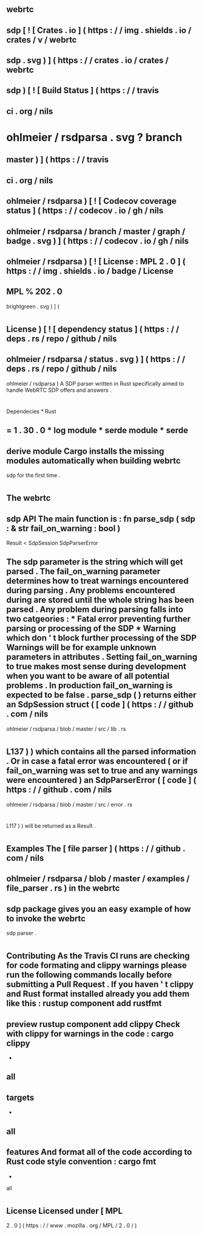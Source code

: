#
webrtc
-
sdp
[
!
[
Crates
.
io
]
(
https
:
/
/
img
.
shields
.
io
/
crates
/
v
/
webrtc
-
sdp
.
svg
)
]
(
https
:
/
/
crates
.
io
/
crates
/
webrtc
-
sdp
)
[
!
[
Build
Status
]
(
https
:
/
/
travis
-
ci
.
org
/
nils
-
ohlmeier
/
rsdparsa
.
svg
?
branch
=
master
)
]
(
https
:
/
/
travis
-
ci
.
org
/
nils
-
ohlmeier
/
rsdparsa
)
[
!
[
Codecov
coverage
status
]
(
https
:
/
/
codecov
.
io
/
gh
/
nils
-
ohlmeier
/
rsdparsa
/
branch
/
master
/
graph
/
badge
.
svg
)
]
(
https
:
/
/
codecov
.
io
/
gh
/
nils
-
ohlmeier
/
rsdparsa
)
[
!
[
License
:
MPL
2
.
0
]
(
https
:
/
/
img
.
shields
.
io
/
badge
/
License
-
MPL
%
202
.
0
-
brightgreen
.
svg
)
]
(
#
License
)
[
!
[
dependency
status
]
(
https
:
/
/
deps
.
rs
/
repo
/
github
/
nils
-
ohlmeier
/
rsdparsa
/
status
.
svg
)
]
(
https
:
/
/
deps
.
rs
/
repo
/
github
/
nils
-
ohlmeier
/
rsdparsa
)
A
SDP
parser
written
in
Rust
specifically
aimed
to
handle
WebRTC
SDP
offers
and
answers
.
#
#
Dependecies
*
Rust
>
=
1
.
30
.
0
*
log
module
*
serde
module
*
serde
-
derive
module
Cargo
installs
the
missing
modules
automatically
when
building
webrtc
-
sdp
for
the
first
time
.
#
#
The
webrtc
-
sdp
API
The
main
function
is
:
fn
parse_sdp
(
sdp
:
&
str
fail_on_warning
:
bool
)
-
>
Result
<
SdpSession
SdpParserError
>
The
sdp
parameter
is
the
string
which
will
get
parsed
.
The
fail_on_warning
parameter
determines
how
to
treat
warnings
encountered
during
parsing
.
Any
problems
encountered
during
are
stored
until
the
whole
string
has
been
parsed
.
Any
problem
during
parsing
falls
into
two
catgeories
:
*
Fatal
error
preventing
further
parsing
or
processing
of
the
SDP
*
Warning
which
don
'
t
block
further
processing
of
the
SDP
Warnings
will
be
for
example
unknown
parameters
in
attributes
.
Setting
fail_on_warning
to
true
makes
most
sense
during
development
when
you
want
to
be
aware
of
all
potential
problems
.
In
production
fail_on_warning
is
expected
to
be
false
.
parse_sdp
(
)
returns
either
an
SdpSession
struct
(
[
code
]
(
https
:
/
/
github
.
com
/
nils
-
ohlmeier
/
rsdparsa
/
blob
/
master
/
src
/
lib
.
rs
#
L137
)
)
which
contains
all
the
parsed
information
.
Or
in
case
a
fatal
error
was
encountered
(
or
if
fail_on_warning
was
set
to
true
and
any
warnings
were
encountered
)
an
SdpParserError
(
[
code
]
(
https
:
/
/
github
.
com
/
nils
-
ohlmeier
/
rsdparsa
/
blob
/
master
/
src
/
error
.
rs
#
L117
)
)
will
be
returned
as
a
Result
.
#
#
Examples
The
[
file
parser
]
(
https
:
/
/
github
.
com
/
nils
-
ohlmeier
/
rsdparsa
/
blob
/
master
/
examples
/
file_parser
.
rs
)
in
the
webrtc
-
sdp
package
gives
you
an
easy
example
of
how
to
invoke
the
webrtc
-
sdp
parser
.
#
#
Contributing
As
the
Travis
CI
runs
are
checking
for
code
formating
and
clippy
warnings
please
run
the
following
commands
locally
before
submitting
a
Pull
Request
.
If
you
haven
'
t
clippy
and
Rust
format
installed
already
you
add
them
like
this
:
rustup
component
add
rustfmt
-
preview
rustup
component
add
clippy
Check
with
clippy
for
warnings
in
the
code
:
cargo
clippy
-
-
all
-
targets
-
-
all
-
features
And
format
all
of
the
code
according
to
Rust
code
style
convention
:
cargo
fmt
-
-
all
#
#
License
Licensed
under
[
MPL
-
2
.
0
]
(
https
:
/
/
www
.
mozilla
.
org
/
MPL
/
2
.
0
/
)
